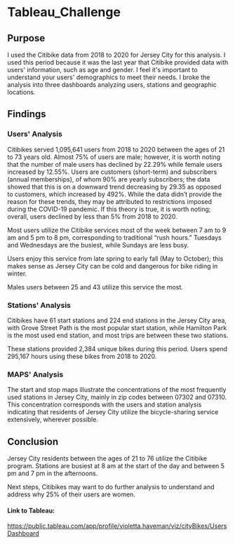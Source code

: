 # Tableau_Challenge

## Purpose
I used the Citibike data from 2018 to 2020 for Jersey City for this analysis. I used this period because it was the last year that Citibike provided data with users' information, such as age and gender. I feel it's important to understand your users' demographics to meet their needs. I broke the analysis into three dashboards analyzing users, stations and geographic locations. 

## Findings 
### Users' Analysis
Citibikes served 1,095,641 users from 2018 to 2020 between the ages of 21 to 73 years old. Almost 75% of users are male; however, it is worth noting that the number of male users has declined by 22.29% while female users increased by 12.55%. Users are customers (short-term) and subscribers (annual memberships), of whom 90% are yearly subscribers; the data showed that this is on a downward trend decreasing by 29.35 as opposed to customers, which increased by 492%. While the data didn’t provide the reason for these trends, they may be attributed to restrictions imposed during the COVID-19 pandemic. If this theory is true, it is worth noting; overall, users declined by less than 5% from 2018 to 2020. 
  
Most users utilize the Citibike services most of the week between 7 am to 9 am and 5 pm to 8 pm, corresponding to traditional “rush hours.” Tuesdays and Wednesdays are the busiest, while Sundays are less busy. 
  
Users enjoy this service from late spring to early fall (May to October); this makes sense as Jersey City can be cold and dangerous for bike riding in winter. 
  
Males users between 25 and 43 utilize this service the most. 

### Stations' Analysis
Citibikes have 61 start stations and 224 end stations in the Jersey City area, with Grove Street Path is the most popular start station, while Hamilton Park is the most used end station, and most trips are between these two stations. 

These stations provided 2,384 unique bikes during this period. Users spend 295,167 hours using these bikes from 2018 to 2020. 

### MAPS' Analysis
The start and stop maps illustrate the concentrations of the most frequently used stations in Jersey City, mainly in zip codes between 07302 and 07310. This concentration corresponds with the users and station analysis indicating that residents of Jersey City utilize the bicycle-sharing service extensively, wherever possible. 

## Conclusion

Jersey City residents between the ages of 21 to 76 utilize the Citibike program. Stations are busiest at 8 am at the start of the day and between 5 pm and 7 pm in the afternoons.
 
Next steps, Citibikes may want to do further analysis to understand and address why 25% of their users are women. 

#### Link to Tableau: 
https://public.tableau.com/app/profile/violetta.haveman/viz/cityBikes/UsersDashboard
